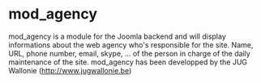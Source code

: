 # mod_agency
mod_agency is a module for the Joomla backend and will display informations about the web agency who's responsible for the site.  Name, URL, phone number, email, skype,  ... of the person in charge of the daily maintenance of the site.   mod_agency has been developped by the JUG Wallonie (http://www.jugwallonie.be)
